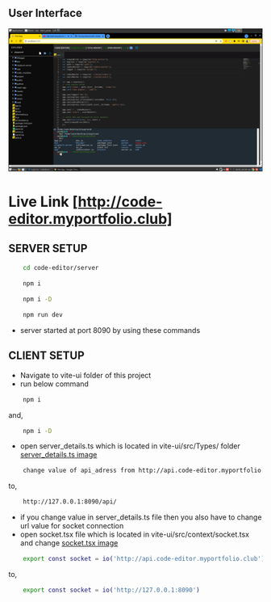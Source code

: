 ## User Interface 
![App Screenshot](./code-editor.png)

# Live Link [http://code-editor.myportfolio.club]


## SERVER SETUP 
```bash 
    cd code-editor/server
```
```bash 
    npm i 
```
```bash
    npm i -D
```
```bash 
    npm run dev
```

- server started at port 8090 by using these commands

## CLIENT SETUP
- Navigate to vite-ui folder of this project
- run below command
```bash 
    npm i
```
and,
```bash
    npm i -D
```
- open server_details.ts which is located in vite-ui/src/Types/ folder
[server_details.ts image](./server_details.png)
```bash
    change value of api_adress from http://api.code-editor.myportfolio.club/api/
```
to,
```bash
    http://127.0.0.1:8090/api/
```
- if you change value in server_details.ts file then you also have to change url value for socket connection
- open socket.tsx file which is located in vite-ui/src/context/socket.tsx and change
[socket.tsx image](./socket.png)
```bash
    export const socket = io('http://api.code-editor.myportfolio.club');
```
to,
```bash
    export const socket = io('http://127.0.0.1:8090')
```

